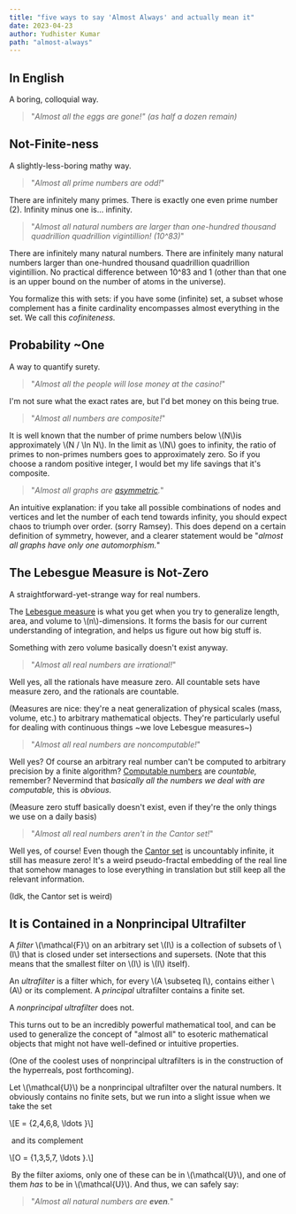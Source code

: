 ```yaml
---
title: "five ways to say 'Almost Always' and actually mean it" 
date: 2023-04-23
author: Yudhister Kumar
path: "almost-always"
---
```


<h2>In English</h2>

A boring, colloquial way.

> "*Almost all the eggs are gone!" (as half a dozen remain)*

<h2>Not-Finite-ness</h2>

A slightly-less-boring mathy way.

> "*Almost all prime numbers are odd!*"

There are infinitely many primes. There is exactly one even prime number (2). Infinity minus one is... infinity.

> "*Almost all natural numbers are larger than one-hundred thousand quadrillion quadrillion vigintillion! (10^83)*"

There are infinitely many natural numbers. There are infinitely many natural numbers larger than one-hundred thousand quadrillion quadrillion vigintillion. No practical difference between 10^83 and 1 (other than that one is an upper bound on the number of atoms in the universe).

You formalize this with sets: if you have some (infinite) set, a subset whose complement has a finite cardinality encompasses almost everything in the set. We call this *cofiniteness.*

<h2>Probability ~One</h2>

A way to quantify surety.

> "*Almost all the people will lose money at the casino!*"

I'm not sure what the exact rates are, but I'd bet money on this being true.

> "*Almost all numbers are composite!*"

It is well known that the number of prime numbers below \\(N\\)is approximately \\(N / \ln N\\). In the limit as \\(N\\) goes to infinity, the ratio of primes to non-primes numbers goes to approximately zero. So if you choose a random positive integer, I would bet my life savings that it's composite.

> "*Almost all graphs are* [*asymmetric*](https://en.wikipedia.org//wiki/Asymmetric_graph)*.*"

An intuitive explanation: if you take all possible combinations of nodes and vertices and let the number of each tend towards infinity, you should expect chaos to triumph over order. (sorry Ramsey). This does depend on a certain definition of symmetry, however, and a clearer statement would be "*almost all graphs have only one automorphism.*"

<h2>The Lebesgue Measure is Not-Zero</h2>

A straightforward-yet-strange way for real numbers.

The [Lebesgue measure](https://en.wikipedia.org/wiki/Lebesgue_measure) is what you get when you try to generalize length, area, and volume to \\(n\\)-dimensions. It forms the basis for our current understanding of integration, and helps us figure out how big stuff is.

Something with zero volume basically doesn't exist anyway.

> "*Almost all real numbers are irrational!*"

Well yes, all the rationals have measure zero. All countable sets have measure zero, and the rationals are countable.

(Measures are nice: they're a neat generalization of physical scales (mass, volume, etc.) to arbitrary mathematical objects. They're particularly useful for dealing with continuous things ~we love Lebesgue measures~)

> "*Almost all real numbers are noncomputable!*"

Well yes? Of course an arbitrary real number can't be computed to arbitrary precision by a finite algorithm? [Computable numbers](https://en.wikipedia.org/wiki/Computable_number) are *countable,* remember? Nevermind that *basically all the numbers we deal with are computable,* this is *obvious.*

(Measure zero stuff basically doesn't exist, even if they're the only things we use on a daily basis)

> "*Almost all real numbers aren't in the Cantor set!*"

Well yes, of course! Even though the [Cantor set](https://en.wikipedia.org/wiki/Cantor_set) is uncountably infinite, it still has measure zero! It's a weird pseudo-fractal embedding of the real line that somehow manages to lose everything in translation but still keep all the relevant information.

(Idk, the Cantor set is weird)

<h2>It is Contained in a Nonprincipal Ultrafilter</h2>

A *filter* \\(\mathcal{F}\\) on an arbitrary set \\(I\\) is a collection of subsets of \\(I\\) that is closed under set intersections and supersets. (Note that this means that the smallest filter on \\(I\\) is \\(I\\) itself).

An *ultrafilter* is a filter which, for every \\(A \subseteq I\\), contains either \\(A\\) or its complement. A *principal* ultrafilter contains a finite set.

A *nonprincipal ultrafilter* does not.

This turns out to be an incredibly powerful mathematical tool, and can be used to generalize the concept of "almost all" to esoteric mathematical objects that might not have well-defined or intuitive properties.

(One of the coolest uses of nonprincipal ultrafilters is in the construction of the hyperreals, post forthcoming).

Let \\(\mathcal{U}\\) be a nonprincipal ultrafilter over the natural numbers. It obviously contains no finite sets, but we run into a slight issue when we take the set 

\\\[E = \{2,4,6,8, \ldots \}\\\]

 and its complement 

\\\[O = \{1,3,5,7, \ldots \}.\\\]

 By the filter axioms, only one of these can be in \\(\mathcal{U}\\), and one of them *has* to be in \\(\mathcal{U}\\). And thus, we can safely say:

> "*Almost all natural numbers are **even**.*"